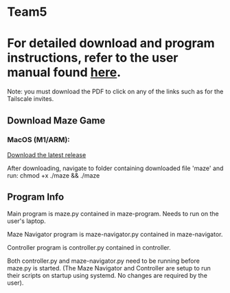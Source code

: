 # Team5
# For detailed download and program instructions, refer to the user manual found [here](https://github.com/180D-FW-2024/Team5/blob/main/ECE_180_User_Manual.pdf).
Note: you must download the PDF to click on any of the links such as for the Tailscale invites.


## Download Maze Game
### MacOS (M1/ARM):
[Download the latest release](https://github.com/180D-FW-2024/Team5/releases/download/v1.0.0/maze)

After downloading, navigate to folder containing downloaded file 'maze' and run: chmod +x ./maze && ./maze

## Program Info
Main program is maze.py contained in maze-program. Needs to run on the user's laptop.

Maze Navigator program is maze-navigator.py contained in maze-navigator.

Controller program is controller.py contained in controller.

Both controller.py and maze-navigator.py need to be running before maze.py is started. (The Maze Navigator and Controller are setup to run their scripts on startup using systemd. No changes are required by the user).
